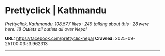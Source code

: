 # Prettyclick | Kathmandu

*Prettyclick, Kathmandu. 108,577 likes · 249 talking about this · 28 were here. 18 Outlets all outlets all over Nepal*

**URL:** https://facebook.com/prettyclicknepal
**Crawled:** 2025-09-25T00:03:53.962313

---

